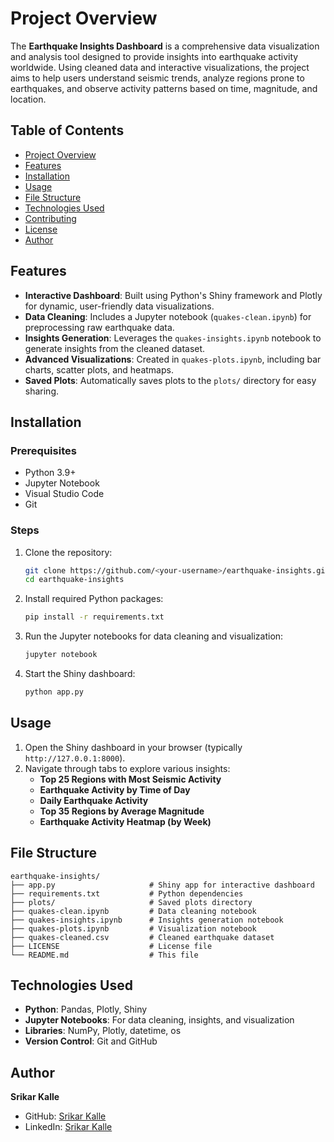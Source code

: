 # Project Overview  
The **Earthquake Insights Dashboard** is a comprehensive data visualization and analysis tool designed to provide insights into earthquake activity worldwide. Using cleaned data and interactive visualizations, the project aims to help users understand seismic trends, analyze regions prone to earthquakes, and observe activity patterns based on time, magnitude, and location.

## Table of Contents  
- [Project Overview](#project-overview)  
- [Features](#features)  
- [Installation](#installation)  
- [Usage](#usage)  
- [File Structure](#file-structure)  
- [Technologies Used](#technologies-used)  
- [Contributing](#contributing)  
- [License](#license)  
- [Author](#author)  

## Features  
- **Interactive Dashboard**: Built using Python's Shiny framework and Plotly for dynamic, user-friendly data visualizations.  
- **Data Cleaning**: Includes a Jupyter notebook (`quakes-clean.ipynb`) for preprocessing raw earthquake data.  
- **Insights Generation**: Leverages the `quakes-insights.ipynb` notebook to generate insights from the cleaned dataset.  
- **Advanced Visualizations**: Created in `quakes-plots.ipynb`, including bar charts, scatter plots, and heatmaps.  
- **Saved Plots**: Automatically saves plots to the `plots/` directory for easy sharing.  

## Installation  

### Prerequisites  
- Python 3.9+  
- Jupyter Notebook  
- Visual Studio Code  
- Git  

### Steps  
1. Clone the repository:  
   ```bash  
   git clone https://github.com/<your-username>/earthquake-insights.git  
   cd earthquake-insights  
   ```  

2. Install required Python packages:  
   ```bash  
   pip install -r requirements.txt  
   ```  

3. Run the Jupyter notebooks for data cleaning and visualization:  
   ```bash  
   jupyter notebook  
   ```  

4. Start the Shiny dashboard:  
   ```bash  
   python app.py  
   ```  

## Usage  
1. Open the Shiny dashboard in your browser (typically `http://127.0.0.1:8000`).  
2. Navigate through tabs to explore various insights:  
   - **Top 25 Regions with Most Seismic Activity**  
   - **Earthquake Activity by Time of Day**  
   - **Daily Earthquake Activity**  
   - **Top 35 Regions by Average Magnitude**  
   - **Earthquake Activity Heatmap (by Week)**  

## File Structure  

```
earthquake-insights/  
├── app.py                     # Shiny app for interactive dashboard  
├── requirements.txt           # Python dependencies  
├── plots/                     # Saved plots directory  
├── quakes-clean.ipynb         # Data cleaning notebook  
├── quakes-insights.ipynb      # Insights generation notebook  
├── quakes-plots.ipynb         # Visualization notebook  
├── quakes-cleaned.csv         # Cleaned earthquake dataset  
├── LICENSE                    # License file  
└── README.md                  # This file  
```  

## Technologies Used  
- **Python**: Pandas, Plotly, Shiny  
- **Jupyter Notebooks**: For data cleaning, insights, and visualization  
- **Libraries**: NumPy, Plotly, datetime, os  
- **Version Control**: Git and GitHub

## Author  
**Srikar Kalle**  
- GitHub: [Srikar Kalle](https://github.com/srikarsharma16)  
- LinkedIn: [Srikar Kalle](https://www.linkedin.com/in/srikar-kalle-263a10191/)  
```
